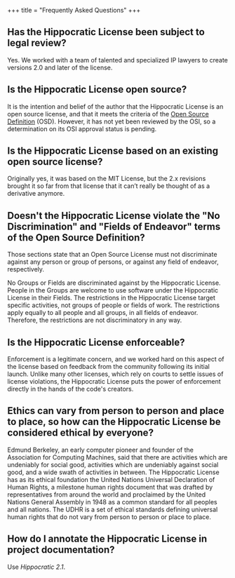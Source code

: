 +++
title = "Frequently Asked Questions"
+++

## Has the Hippocratic License been subject to legal review?
Yes. We worked with a team of talented and specialized IP lawyers to create versions 2.0 and later of the license.

## Is the Hippocratic License open source?
It is the intention and belief of the author that the Hippocratic License is an open source license, and that it meets the criteria of the [Open Source Definition](https://opensource.org/docs/osd) (OSD). However, it has not yet been reviewed by the OSI, so a determination on its OSI approval status is pending.

## Is the Hippocratic License based on an existing open source license?
Originally yes, it was based on the MIT License, but the 2.x revisions brought it so far from that license that it can’t really be thought of as a derivative anymore.


## Doesn't the Hippocratic License violate the "No Discrimination" and "Fields of Endeavor" terms of the Open Source Definition?
Those sections state that an Open Source License must not discriminate against any person or group of persons, or against any field of endeavor, respectively.

No Groups or Fields are discriminated against by the Hippocratic License. People in the Groups are welcome to use software under the Hippocratic License in their Fields. The restrictions in the Hippocratic License target specific activities, not groups of people or fields of work. The restrictions apply equally to all people and all groups, in all fields of endeavor. Therefore, the restrictions are not discriminatory in any way.

## Is the Hippocratic License enforceable?
Enforcement is a legitimate concern, and we worked hard on this aspect of the license based on feedback from the community following its initial launch. Unlike many other licenses, which rely on courts to settle issues of license violations, the Hippocratic License puts the power of enforcement directly in the hands of the code's creators.

## Ethics can vary from person to person and place to place, so how can the Hippocratic License be considered ethical by everyone?
Edmund Berkeley, an early computer pioneer and founder of the Association for Computing Machines, said that there are activities which are undeniably for social good, activities which are undeniably against social good, and a wide swath of activities in between. The Hippocratic License has as its ethical foundation the United Nations Universal Declaration of Human Rights, a milestone human rights document that was drafted by representatives from around the world and proclaimed by the United Nations General Assembly in 1948 as a common standard for all peoples and all nations. The UDHR is a set of ethical standards defining universal human rights that do not vary from person to person or place to place.

## How do I annotate the Hippocratic License in project documentation?
Use *Hippocratic 2.1*.
